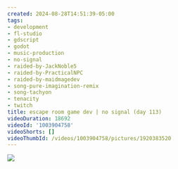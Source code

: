 ```yaml
---
created: 2024-08-28T14:51:39-05:00
tags:
- development
- fl-studio
- gdscript
- godot
- music-production
- no-signal
- raided-by-JackNoble5
- raided-by-PracticalNPC
- raided-by-maidmagedev
- song-pure-imagination-remix
- song-tachyon
- tenacity
- twitch
title: escape room game dev | no signal (day 113)
videoDuration: 18692
videoId: '1003904758'
videoShorts: []
videoThumbId: /videos/1003904758/pictures/1920383520
---
```


![](20240828195139.jpg)

